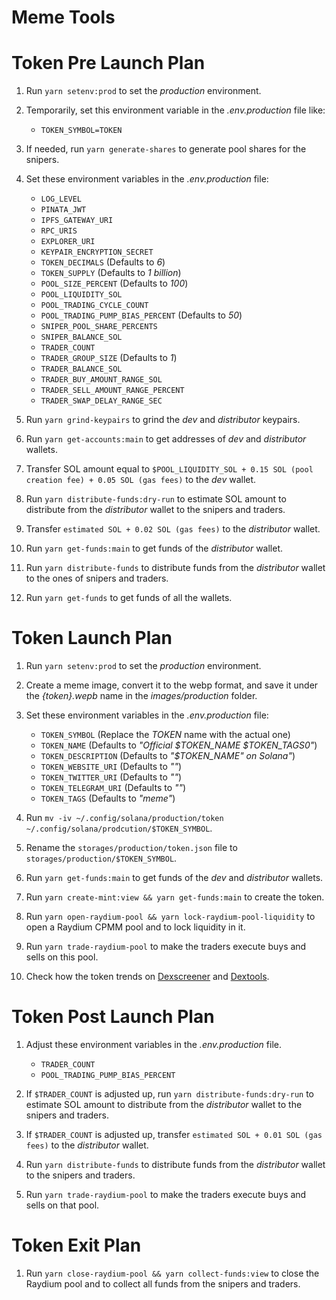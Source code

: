 # Meme Tools

# Token Pre Launch Plan

1. Run `yarn setenv:prod` to set the _production_ environment.

2. Temporarily, set this environment variable in the _.env.production_ file like:

    - `TOKEN_SYMBOL=TOKEN`

3. If needed, run `yarn generate-shares` to generate pool shares for the snipers.

4. Set these environment variables in the _.env.production_ file:

    - `LOG_LEVEL`
    - `PINATA_JWT`
    - `IPFS_GATEWAY_URI`
    - `RPC_URIS`
    - `EXPLORER_URI`
    - `KEYPAIR_ENCRYPTION_SECRET`
    - `TOKEN_DECIMALS` (Defaults to _6_)
    - `TOKEN_SUPPLY` (Defaults to _1 billion_)
    - `POOL_SIZE_PERCENT` (Defaults to _100_)
    - `POOL_LIQUIDITY_SOL`
    - `POOL_TRADING_CYCLE_COUNT`
    - `POOL_TRADING_PUMP_BIAS_PERCENT` (Defaults to _50_)
    - `SNIPER_POOL_SHARE_PERCENTS`
    - `SNIPER_BALANCE_SOL`
    - `TRADER_COUNT`
    - `TRADER_GROUP_SIZE` (Defaults to _1_)
    - `TRADER_BALANCE_SOL`
    - `TRADER_BUY_AMOUNT_RANGE_SOL`
    - `TRADER_SELL_AMOUNT_RANGE_PERCENT`
    - `TRADER_SWAP_DELAY_RANGE_SEC`

5. Run `yarn grind-keypairs` to grind the _dev_ and _distributor_ keypairs.

6. Run `yarn get-accounts:main` to get addresses of _dev_ and _distributor_ wallets.

7. Transfer SOL amount equal to `$POOL_LIQUIDITY_SOL + 0.15 SOL (pool creation fee) + 0.05 SOL (gas fees)` to the _dev_ wallet.

8. Run `yarn distribute-funds:dry-run` to estimate SOL amount to distribute from the _distributor_ wallet to the snipers and traders.

9. Transfer `estimated SOL + 0.02 SOL (gas fees)` to the _distributor_ wallet.

10. Run `yarn get-funds:main` to get funds of the _distributor_ wallet.

11. Run `yarn distribute-funds` to distribute funds from the _distributor_ wallet to the ones of snipers and traders.

12. Run `yarn get-funds` to get funds of all the wallets.

# Token Launch Plan

1. Run `yarn setenv:prod` to set the _production_ environment.

2. Create a meme image, convert it to the webp format, and save it under the _{token}.wepb_ name in the _images/production_ folder.

3. Set these environment variables in the _.env.production_ file:

    - `TOKEN_SYMBOL` (Replace the _TOKEN_ name with the actual one)
    - `TOKEN_NAME` (Defaults to _"Official $TOKEN_NAME $TOKEN_TAGS0"_)
    - `TOKEN_DESCRIPTION` (Defaults to _"$TOKEN_NAME" on Solana"_)
    - `TOKEN_WEBSITE_URI` (Defaults to _""_)
    - `TOKEN_TWITTER_URI` (Defaults to _""_)
    - `TOKEN_TELEGRAM_URI` (Defaults to _""_)
    - `TOKEN_TAGS` (Defaults to _"meme"_)

4. Run `mv -iv ~/.config/solana/production/token ~/.config/solana/prodcution/$TOKEN_SYMBOL`.

5. Rename the `storages/production/token.json` file to `storages/production/$TOKEN_SYMBOL`.

6. Run `yarn get-funds:main` to get funds of the _dev_ and _distributor_ wallets.

7. Run `yarn create-mint:view && yarn get-funds:main` to create the token.

8. Run `yarn open-raydium-pool && yarn lock-raydium-pool-liquidity` to open a Raydium CPMM pool and to lock liquidity in it.

9. Run `yarn trade-raydium-pool` to make the traders execute buys and sells on this pool.

10. Check how the token trends on [Dexscreener](https://dexscreener.com/?rankBy=trendingScoreM5&order=desc) and [Dextools](https://www.dextools.io/app/en/solana/pairs).

# Token Post Launch Plan

1. Adjust these environment variables in the _.env.production_ file.

    - `TRADER_COUNT`
    - `POOL_TRADING_PUMP_BIAS_PERCENT`

2. If `$TRADER_COUNT` is adjusted up, run `yarn distribute-funds:dry-run` to estimate SOL amount to distribute from the _distributor_ wallet to the snipers and traders.

3. If `$TRADER_COUNT` is adjusted up, transfer `estimated SOL + 0.01 SOL (gas fees)` to the _distributor_ wallet.

4. Run `yarn distribute-funds` to distribute funds from the _distributor_ wallet to the snipers and traders.

5. Run `yarn trade-raydium-pool` to make the traders execute buys and sells on that pool.

# Token Exit Plan

1. Run `yarn close-raydium-pool && yarn collect-funds:view` to close the Raydium pool and to collect all funds from the snipers and traders.

